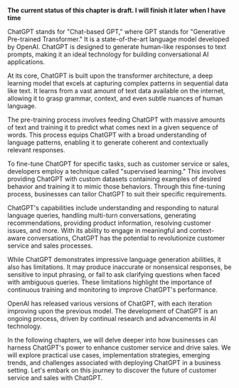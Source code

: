 **The current status of this chapter is draft. I will finish it later when I have time**

ChatGPT stands for "Chat-based GPT," where GPT stands for "Generative Pre-trained Transformer." It is a state-of-the-art language model developed by OpenAI. ChatGPT is designed to generate human-like responses to text prompts, making it an ideal technology for building conversational AI applications.

At its core, ChatGPT is built upon the transformer architecture, a deep learning model that excels at capturing complex patterns in sequential data like text. It learns from a vast amount of text data available on the internet, allowing it to grasp grammar, context, and even subtle nuances of human language.

The pre-training process involves feeding ChatGPT with massive amounts of text and training it to predict what comes next in a given sequence of words. This process equips ChatGPT with a broad understanding of language patterns, enabling it to generate coherent and contextually relevant responses.

To fine-tune ChatGPT for specific tasks, such as customer service or sales, developers employ a technique called "supervised learning." This involves providing ChatGPT with custom datasets containing examples of desired behavior and training it to mimic those behaviors. Through this fine-tuning process, businesses can tailor ChatGPT to suit their specific requirements.

ChatGPT's capabilities include understanding and responding to natural language queries, handling multi-turn conversations, generating recommendations, providing product information, resolving customer issues, and more. With its ability to engage in meaningful and context-aware conversations, ChatGPT has the potential to revolutionize customer service and sales processes.

While ChatGPT demonstrates impressive language generation abilities, it also has limitations. It may produce inaccurate or nonsensical responses, be sensitive to input phrasing, or fail to ask clarifying questions when faced with ambiguous queries. These limitations highlight the importance of continuous training and monitoring to improve ChatGPT's performance.

OpenAI has released various versions of ChatGPT, with each iteration improving upon the previous model. The development of ChatGPT is an ongoing process, driven by continual research and advancements in AI technology.

In the following chapters, we will delve deeper into how businesses can harness ChatGPT's power to enhance customer service and drive sales. We will explore practical use cases, implementation strategies, emerging trends, and challenges associated with deploying ChatGPT in a business setting. Let's embark on this journey to discover the future of customer service and sales with ChatGPT.
